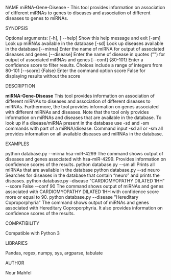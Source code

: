 NAME
miRNA-Gene-Disease - This tool provides information on association of different miRNAs to genes to diseases and association of different diseases to genes to miRNAs. 

SYNOPSIS

Optional arguments:
 [-h], [ --help]        Show this help message and exit
 [-sm]                    Look up miRNAs available in the database
 [-sd]                     Look up diseases available in the database
 [--mirna]               Enter the name of miRNA for output of associated diseases and genes
 [--disease]            Enter the name of disease in quotes ("") for output of associated miRNAs and genes
 [--conf] {80-101}   Enter a confidence score to filter results. Choices include a range of integers from 80-101
 [--score] {False}   Enter the command option score False for displaying results without the score

DESCRIPTION

**miRNA-Gene-Disease** This tool provides information on association of different miRNAs to diseases and association of different diseases to miRNAs. Furthermore, the tool provides information on genes associated with different miRNAs and diseases. Note that the tool only provides information on miRNAs and diseases that are available in the database. To look up if a disease/miRNA present in the database use -sd and -sm commands with part of a miRNA/disease. Command input -sd all or -sm all provides information on all available diseases and miRNAs in the database.

EXAMPLES

python database.py --mirna hsa-miR-4299
The command shows output of diseases and genes associated with hsa-miR-4299. Provides information on confidence scores of the results. 
python database.py --sm all
Prints all miRNAs that are available in the database
python database.py --sd neuro
Searches for diseases in the database that contain “neuro” and prints the diseases. 
python database.py –disease "CARDIOMYOPATHY DILATED 1HH" --score False --conf 90
The command shows output of miRNAs and genes associated with CARDIOMYOPATHY DILATED 1HH with confidence score more or equal to 90.
python database.py --disease "Hereditary Coproporphyria"
The command shows output of miRNAs and genes associated with Hereditary Coproporphyria. It also provides information on confidence scores of the results. 

COMPATIBILITY 

Compatible with Python 3

LIBRARIES

Pandas, regex, numpy, sys, argparse, tabulate

AUTHOR

Nour Mahfel

